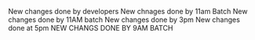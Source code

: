 New changes done by developers
New chnages done by 11am Batch
New changes done by 11AM batch
New changes done by 3pm
New changes done at 5pm
NEW CHANGS DONE BY 9AM BATCH
